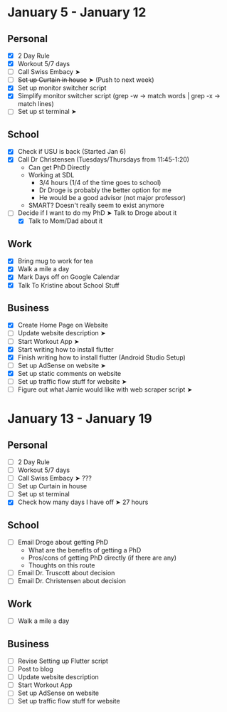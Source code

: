 # January 5 - January 12
## Personal
- [X] 2 Day Rule 
- [X] Workout 5/7 days 
- [ ] Call Swiss Embacy ➤
- [ ] ~~Set up Curtain in house~~ ➤ (Push to next week)
- [X] Set up monitor switcher script
- [X] Simplify monitor switcher script (grep -w -> match words | grep -x -> match lines)
- [ ] Set up st terminal ➤

## School
- [X] Check if USU is back (Started Jan 6)
- [X] Call Dr Christensen (Tuesdays/Thursdays from 11:45-1:20)
    * Can get PhD Directly
    * Working at SDL
        * 3/4 hours (1/4 of the time goes to school)
        * Dr Droge is probably the better option for me
        * He would be a good advisor (not major professor)
    * SMART? Doesn't really seem to exist anymore
- [ ] Decide if I want to do my PhD ➤ Talk to Droge about it
    - [X] Talk to Mom/Dad about it

## Work 
- [X] Bring mug to work for tea
- [X] Walk a mile a day
- [X] Mark Days off on Google Calendar
- [X] Talk To Kristine about School Stuff

## Business 
- [X] Create Home Page on Website
- [ ] Update website description ➤
- [ ] Start Workout App ➤
- [X] Start writing how to install flutter 
- [X] Finish writing how to install flutter (Android Studio Setup) 
- [ ] Set up AdSense on website ➤
- [X] Set up static comments on website 
- [ ] Set up traffic flow stuff for website ➤
- [ ] Figure out what Jamie would like with web scraper script ➤

# January 13 - January 19
## Personal
- [ ] 2 Day Rule 
- [ ] Workout 5/7 days 
- [ ] Call Swiss Embacy ➤ ???
- [ ] Set up Curtain in house 
- [ ] Set up st terminal
- [X] Check how many days I have off ➤ 27 hours

## School
- [ ] Email Droge about getting PhD
	* What are the benefits of getting a PhD 
	* Pros/cons of getting PhD directly (if there are any)
	* Thoughts on this route 
- [ ] Email Dr. Truscott about decision
- [ ] Email Dr. Christensen about decision

## Work 
- [ ] Walk a mile a day

## Business
- [ ] Revise Setting up Flutter script
- [ ] Post to blog
- [ ] Update website description
- [ ] Start Workout App
- [ ] Set up AdSense on website
- [ ] Set up traffic flow stuff for website
